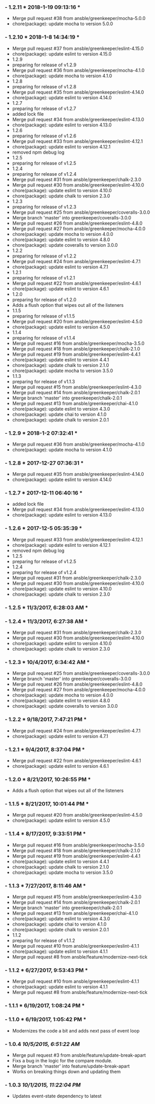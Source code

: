 ### - 1.2.11 * 2018-1-19 09:13:16 *

   - Merge pull request #38 from ansble/greenkeeper/mocha-5.0.0
  - chore(package): update mocha to version 5.0.0 


 ### - 1.2.10 * 2018-1-8 14:34:19 *

   - Merge pull request #37 from ansble/greenkeeper/eslint-4.15.0
  - chore(package): update eslint to version 4.15.0
  - 1.2.9
  - preparing for release of v1.2.9
  - Merge pull request #36 from ansble/greenkeeper/mocha-4.1.0
  - chore(package): update mocha to version 4.1.0
  - 1.2.8
  - preparing for release of v1.2.8
  - Merge pull request #35 from ansble/greenkeeper/eslint-4.14.0
  - chore(package): update eslint to version 4.14.0
  - 1.2.7
  - preparing for release of v1.2.7
  - added lock file
  - Merge pull request #34 from ansble/greenkeeper/eslint-4.13.0
  - chore(package): update eslint to version 4.13.0
  - 1.2.6
  - preparing for release of v1.2.6
  - Merge pull request #33 from ansble/greenkeeper/eslint-4.12.1
  - chore(package): update eslint to version 4.12.1
  - removed npm debug log
  - 1.2.5
  - preparing for release of v1.2.5
  - 1.2.4
  - preparing for release of v1.2.4
  - Merge pull request #31 from ansble/greenkeeper/chalk-2.3.0
  - Merge pull request #30 from ansble/greenkeeper/eslint-4.10.0
  - chore(package): update eslint to version 4.10.0
  - chore(package): update chalk to version 2.3.0
  - 1.2.3
  - preparing for release of v1.2.3
  - Merge pull request #25 from ansble/greenkeeper/coveralls-3.0.0
  - Merge branch 'master' into greenkeeper/coveralls-3.0.0
  - Merge pull request #26 from ansble/greenkeeper/eslint-4.8.0
  - Merge pull request #27 from ansble/greenkeeper/mocha-4.0.0
  - chore(package): update mocha to version 4.0.0
  - chore(package): update eslint to version 4.8.0
  - chore(package): update coveralls to version 3.0.0
  - 1.2.2
  - preparing for release of v1.2.2
  - Merge pull request #24 from ansble/greenkeeper/eslint-4.7.1
  - chore(package): update eslint to version 4.7.1
  - 1.2.1
  - preparing for release of v1.2.1
  - Merge pull request #22 from ansble/greenkeeper/eslint-4.6.1
  - chore(package): update eslint to version 4.6.1
  - 1.2.0
  - preparing for release of v1.2.0
  - Adds a flush option that wipes out all of the listeners
  - 1.1.5
  - preparing for release of v1.1.5
  - Merge pull request #20 from ansble/greenkeeper/eslint-4.5.0
  - chore(package): update eslint to version 4.5.0
  - 1.1.4
  - preparing for release of v1.1.4
  - Merge pull request #16 from ansble/greenkeeper/mocha-3.5.0
  - Merge pull request #18 from ansble/greenkeeper/chalk-2.1.0
  - Merge pull request #19 from ansble/greenkeeper/eslint-4.4.1
  - chore(package): update eslint to version 4.4.1
  - chore(package): update chalk to version 2.1.0
  - chore(package): update mocha to version 3.5.0
  - 1.1.3
  - preparing for release of v1.1.3
  - Merge pull request #15 from ansble/greenkeeper/eslint-4.3.0
  - Merge pull request #14 from ansble/greenkeeper/chalk-2.0.1
  - Merge branch 'master' into greenkeeper/chalk-2.0.1
  - Merge pull request #13 from ansble/greenkeeper/chai-4.1.0
  - chore(package): update eslint to version 4.3.0
  - chore(package): update chai to version 4.1.0
  - chore(package): update chalk to version 2.0.1 


 ### - 1.2.9 * 2018-1-2 07:32:41 *

   - Merge pull request #36 from ansble/greenkeeper/mocha-4.1.0
  - chore(package): update mocha to version 4.1.0 


 ### - 1.2.8 * 2017-12-27 07:36:31 *

   - Merge pull request #35 from ansble/greenkeeper/eslint-4.14.0
  - chore(package): update eslint to version 4.14.0 


 ### - 1.2.7 * 2017-12-11 06:40:16 *

   - added lock file
  - Merge pull request #34 from ansble/greenkeeper/eslint-4.13.0
  - chore(package): update eslint to version 4.13.0 


 ### - 1.2.6 * 2017-12-5 05:35:39 *

   - Merge pull request #33 from ansble/greenkeeper/eslint-4.12.1
  - chore(package): update eslint to version 4.12.1
  - removed npm debug log
  - 1.2.5
  - preparing for release of v1.2.5
  - 1.2.4
  - preparing for release of v1.2.4
  - Merge pull request #31 from ansble/greenkeeper/chalk-2.3.0
  - Merge pull request #30 from ansble/greenkeeper/eslint-4.10.0
  - chore(package): update eslint to version 4.10.0
  - chore(package): update chalk to version 2.3.0 


 ### - 1.2.5 * 11/3/2017, 6:28:03 AM *

  


 ### - 1.2.4 * 11/3/2017, 6:27:38 AM *

   - Merge pull request #31 from ansble/greenkeeper/chalk-2.3.0
  - Merge pull request #30 from ansble/greenkeeper/eslint-4.10.0
  - chore(package): update eslint to version 4.10.0
  - chore(package): update chalk to version 2.3.0 


 ### - 1.2.3 * 10/4/2017, 6:34:42 AM *

   - Merge pull request #25 from ansble/greenkeeper/coveralls-3.0.0
  - Merge branch 'master' into greenkeeper/coveralls-3.0.0
  - Merge pull request #26 from ansble/greenkeeper/eslint-4.8.0
  - Merge pull request #27 from ansble/greenkeeper/mocha-4.0.0
  - chore(package): update mocha to version 4.0.0
  - chore(package): update eslint to version 4.8.0
  - chore(package): update coveralls to version 3.0.0 


 ### - 1.2.2 * 9/18/2017, 7:47:21 PM *

   - Merge pull request #24 from ansble/greenkeeper/eslint-4.7.1
  - chore(package): update eslint to version 4.7.1 


 ### - 1.2.1 * 9/4/2017, 8:37:04 PM *

   - Merge pull request #22 from ansble/greenkeeper/eslint-4.6.1
  - chore(package): update eslint to version 4.6.1 


 ### - 1.2.0 * 8/21/2017, 10:26:55 PM *

   - Adds a flush option that wipes out all of the listeners 


 ### - 1.1.5 * 8/21/2017, 10:01:44 PM *

   - Merge pull request #20 from ansble/greenkeeper/eslint-4.5.0
  - chore(package): update eslint to version 4.5.0 


 ### - 1.1.4 * 8/17/2017, 9:33:51 PM *

   - Merge pull request #16 from ansble/greenkeeper/mocha-3.5.0
  - Merge pull request #18 from ansble/greenkeeper/chalk-2.1.0
  - Merge pull request #19 from ansble/greenkeeper/eslint-4.4.1
  - chore(package): update eslint to version 4.4.1
  - chore(package): update chalk to version 2.1.0
  - chore(package): update mocha to version 3.5.0 


 ### - 1.1.3 * 7/27/2017, 8:11:46 AM *

   - Merge pull request #15 from ansble/greenkeeper/eslint-4.3.0
  - Merge pull request #14 from ansble/greenkeeper/chalk-2.0.1
  - Merge branch 'master' into greenkeeper/chalk-2.0.1
  - Merge pull request #13 from ansble/greenkeeper/chai-4.1.0
  - chore(package): update eslint to version 4.3.0
  - chore(package): update chai to version 4.1.0
  - chore(package): update chalk to version 2.0.1
  - 1.1.2
  - preparing for release of v1.1.2
  - Merge pull request #10 from ansble/greenkeeper/eslint-4.1.1
  - chore(package): update eslint to version 4.1.1
  - Merge pull request #8 from ansble/feature/modernize-next-tick 


 ### - 1.1.2 * 6/27/2017, 9:53:43 PM *

   - Merge pull request #10 from ansble/greenkeeper/eslint-4.1.1
  - chore(package): update eslint to version 4.1.1
  - Merge pull request #8 from ansble/feature/modernize-next-tick 


 ### - 1.1.1 * 6/19/2017, 1:08:24 PM *

  


 ### - 1.1.0 * 6/19/2017, 1:05:42 PM *

   - Modernizes the code a bit and adds next pass of event loop 


 ### - 1.0.4 *10/5/2015, 6:51:22 AM*

  - Merge pull request #3 from ansble/feature/update-break-apart
  - Fixs a bug in the logic for the compare module.
  - Merge branch 'master' into feature/update-break-apart
  - Works on breaking things down and updating them


### - 1.0.3 *10/1/2015, 11:22:04 PM*

  - Updates event-state dependency to latest


